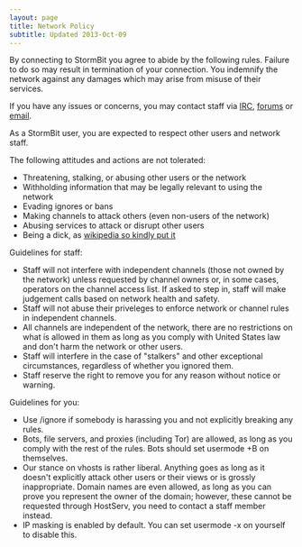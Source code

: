 ```yaml
---
layout: page
title: Network Policy
subtitle: Updated 2013-Oct-09
---
```


By connecting to StormBit you agree to abide by the following rules.  Failure to do so may result in
termination of your connection.  You indemnify the network against any damages which may arise from
misuse of their services.

If you have any issues or concerns, you may contact staff via [IRC](irc://irc.stormbit.net/stormbit,
"#StormBit on irc.stormbit.net"), [forums](//discuss.stormbit.net, "discuss.stormbit.net") or
[email](mailto:abuse@stormbit.net, "abuse@stormbit.net").

As a StormBit user, you are expected to respect other users and network staff.

The following attitudes and actions are not tolerated:

 * Threatening, stalking, or abusing other users or the network
 * Withholding information that may be legally relevant to using the network
 * Evading ignores or bans
 * Making channels to attack others (even non-users of the network)
 * Abusing services to attack or disrupt other users
 * Being a dick, as [wikipedia so kindly put it](http://meta.wikimedia.org/wiki/Don't_be_a_dick)

Guidelines for staff:

 * Staff will not interfere with independent channels (those not owned by the network) unless
   requested by channel owners or, in some cases, operators on the channel access list.  If asked to
   step in, staff will make judgement calls based on network health and safety.
 * Staff will not abuse their priveleges to enforce network or channel rules in independent channels.
 * All channels are independent of the network, there are no restrictions on what is allowed in them
   as long as you comply with United States law and don't harm the network or other users.
 * Staff will interfere in the case of "stalkers" and other exceptional circumstances, regardless of
   whether you ignored them.
 * Staff reserve the right to remove you for any reason without notice or warning.

Guidelines for you:

 * Use /ignore if somebody is harassing you and not explicitly breaking any rules.
 * Bots, file servers, and proxies (including Tor) are allowed, as long as you comply with the rest
   of the rules.  Bots should set usermode +B on themselves.
 * Our stance on vhosts is rather liberal.  Anything goes as long as it doesn't explicitly attack
   other users or their views or is grossly inappropriate.  Domain names are even allowed, as long
   as you can prove you represent the owner of the domain; however, these cannot be requested
   through HostServ, you need to contact a staff member instead.
 * IP masking is enabled by default.  You can set usermode -x on yourself to disable this.

